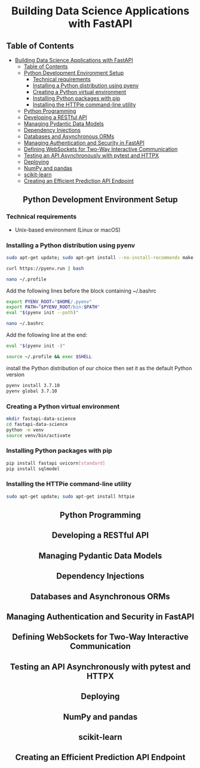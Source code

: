 # <p style="text-align: center;">Building Data Science Applications with FastAPI</p>

## Table of Contents

- [Building Data Science Applications with FastAPI](#building-data-science-applications-with-fastapi)
  - [Table of Contents](#table-of-contents)
  - [Python Development Environment Setup](#python-development-environment-setup)
    - [Technical requirements](#technical-requirements)
    - [Installing a Python distribution using pyenv](#installing-a-python-distribution-using-pyenv)
    - [Creating a Python virtual environment](#creating-a-python-virtual-environment)
    - [Installing Python packages with pip](#installing-python-packages-with-pip)
    - [Installing the HTTPie command-line utility](#installing-the-httpie-command-line-utility)
  - [Python Programming](#python-programming)
  - [Developing a RESTful API](#developing-a-restful-api)
  - [Managing Pydantic Data Models](#managing-pydantic-data-models)
  - [Dependency Injections](#dependency-injections)
  - [Databases and Asynchronous ORMs](#databases-and-asynchronous-orms)
  - [Managing Authentication and Security in FastAPI](#managing-authentication-and-security-in-fastapi)
  - [Defining WebSockets for Two-Way Interactive Communication](#defining-websockets-for-two-way-interactive-communication)
  - [Testing an API Asynchronously with pytest and HTTPX](#testing-an-api-asynchronously-with-pytest-and-httpx)
  - [Deploying](#deploying)
  - [NumPy and pandas](#numpy-and-pandas)
  - [scikit-learn](#scikit-learn)
  - [Creating an Efficient Prediction API Endpoint](#creating-an-efficient-prediction-api-endpoint)

## <p style="text-align: center;">Python Development Environment Setup</p>

### Technical requirements

- Unix-based environment (Linux or macOS)

### Installing a Python distribution using pyenv

```bash
sudo apt-get update; sudo apt-get install --no-install-recommends make build-essential libssl-dev zlib1g-dev libbz2-dev libreadline-dev libsqlite3-dev wget curl llvm libncurses5-dev xz-utils tk-dev libxml2-dev libxmlsec1-dev libffi-dev liblzma-dev
```

```bash
curl https://pyenv.run | bash
```

```bash
nano ~/.profile
```

Add the following lines before the block containing ~/.bashrc

```bash
export PYENV_ROOT="$HOME/.pyenv"
export PATH="$PYENV_ROOT/bin:$PATH"
eval "$(pyenv init --path)"
```

```bash
nano ~/.bashrc
```

Add the following line at the end:

```bash
eval "$(pyenv init -)"
```

```bash
source ~/.profile && exec $SHELL
```

install the Python distribution of our choice then set it as the default Python version

```bash
pyenv install 3.7.10
pyenv global 3.7.10
```

### Creating a Python virtual environment

```bash
mkdir fastapi-data-science
cd fastapi-data-science
python -m venv
source venv/bin/activate
```

### Installing Python packages with pip

```bash
pip install fastapi uvicorn[standard]
pip install sqlmodel
```

### Installing the HTTPie command-line utility

```bash
sudo apt-get update; sudo apt-get install httpie
```

## <p style="text-align: center;">Python Programming</p>
## <p style="text-align: center;">Developing a RESTful API</p>
## <p style="text-align: center;">Managing Pydantic Data Models</p>
## <p style="text-align: center;">Dependency Injections</p>
## <p style="text-align: center;">Databases and Asynchronous ORMs</p>
## <p style="text-align: center;">Managing Authentication and Security in FastAPI</p>
## <p style="text-align: center;">Defining WebSockets for Two-Way Interactive Communication</p>
## <p style="text-align: center;">Testing an API Asynchronously with pytest and HTTPX</p>
## <p style="text-align: center;">Deploying</p>
## <p style="text-align: center;">NumPy and pandas</p>
## <p style="text-align: center;">scikit-learn</p>
## <p style="text-align: center;">Creating an Efficient Prediction API Endpoint</p>